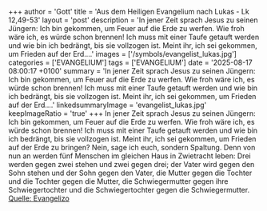 +++
author = 'Gott'
title = 'Aus dem Heiligen Evangelium nach Lukas - Lk 12,49-53'
layout = 'post'
description = 'In jener Zeit sprach Jesus zu seinen Jüngern: Ich bin gekommen, um Feuer auf die Erde zu werfen. Wie froh wäre ich, es würde schon brennen! Ich muss mit einer Taufe getauft werden und wie bin ich bedrängt, bis sie vollzogen ist. Meint ihr, ich sei gekommen, um Frieden auf der Erd....'
images = ['/symbols/evangelist_lukas.jpg']
categories = ['EVANGELIUM']
tags = ['EVANGELIUM']
date = '2025-08-17 08:00:17 +0100'
summary = 'In jener Zeit sprach Jesus zu seinen Jüngern: Ich bin gekommen, um Feuer auf die Erde zu werfen. Wie froh wäre ich, es würde schon brennen! Ich muss mit einer Taufe getauft werden und wie bin ich bedrängt, bis sie vollzogen ist. Meint ihr, ich sei gekommen, um Frieden auf der Erd....'
linkedsummaryImage = 'evangelist_lukas.jpg'
keepImageRatio = 'true'
+++
In jener Zeit sprach Jesus zu seinen Jüngern: Ich bin gekommen, um Feuer auf die Erde zu werfen. Wie froh wäre ich, es würde schon brennen!
Ich muss mit einer Taufe getauft werden und wie bin ich bedrängt, bis sie vollzogen ist.
Meint ihr, ich sei gekommen, um Frieden auf der Erde zu bringen? Nein, sage ich euch, sondern Spaltung.<!--more-->
Denn von nun an werden fünf Menschen im gleichen Haus in Zwietracht leben: Drei werden gegen zwei stehen und zwei gegen drei;
der Vater wird gegen den Sohn stehen und der Sohn gegen den Vater, die Mutter gegen die Tochter und die Tochter gegen die Mutter, die Schwiegermutter gegen ihre Schwiegertochter und die Schwiegertochter gegen die Schwiegermutter.<br> [Quelle: Evangelizo](https://evangeliumtagfuertag.org/DE/gospel)